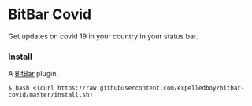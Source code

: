 # BitBar Covid

Get updates on covid 19 in your country in your status bar.


### Install

A [BitBar](https://getbitbar.com/) plugin.

```
$ bash <(curl https://raw.githubusercontent.com/expelledboy/bitbar-covid/master/install.sh)
```
